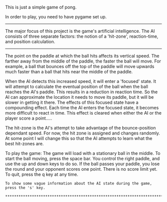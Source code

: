 This is just a simple game of pong.

In order to play, you need to have pygame set up.

**************************************************************************************************************
The major focus of this project is the game's artificial intelligence.  The AI consists
of three separate factors: the notion of a 'hit-zone', reaction-time, and position calculation.

**************************************************************************************************************
The point on the paddle at which the ball hits affects its vertical speed.  The farther away
from the middle of the paddle, the faster the ball will move.  For example, a ball that bounces
off the top of the paddle will move upwards much faster than a ball that hits near the middle of
the paddle.

When the AI detects this increased speed, it will enter a 'focused' state.  It will attempt
to calculate the eventual position of the ball when the ball reaches the AI's paddle.  This results
in a reduction in reaction time.  So the AI can approximate the location it needs to move its paddle,
but it will be slower in getting it there. The effects of this focused state have a compounding effect.
Each time the AI enters the focused state, it becomes more difficult to react in time.  This effect
is cleared when either the AI or the player score a point.....

The hit-zone is the AI's attempt to take advantage of the bounce-position dependant speed.  For now,
the hit zone is assigned and changes randomly.  At some point I will change this so that the AI
attempts to learn what the best hit-zones are.

To play the game:
    The game will load with a stationary ball in the middle.  To start the ball moving, press the
    space bar.  You control the right paddle, and use the up and down keys to do so.  If the ball
    passes your paddle, you lose the round and your opponent scores one point.  There is no score
    limit yet.  To quit, press the q key at any time.

    To show some vague information about the AI state during the game, press the 's' key.
    
    **************************************************************************************************
